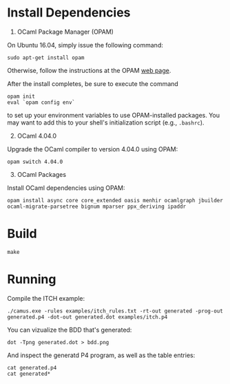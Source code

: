 # Install Dependencies

1. OCaml Package Manager (OPAM)

On Ubuntu 16.04, simply issue the following command:
```
sudo apt-get install opam
```

Otherwise, follow the instructions at the OPAM [web page](https://opam.ocaml.org/doc/Install.html).

After the install completes, be sure to execute the command
```
opam init
eval `opam config env`
```
to set up your environment variables to use OPAM-installed packages. You may want to add this to your shell's initialization script (e.g., `.bashrc`).

2. OCaml 4.04.0

Upgrade the OCaml compiler to version 4.04.0 using OPAM:
```
opam switch 4.04.0
```

3. OCaml Packages

Install OCaml dependencies using OPAM:
```
opam install async core core_extended oasis menhir ocamlgraph jbuilder ocaml-migrate-parsetree bignum mparser ppx_deriving ipaddr
```

# Build

```
make
```

# Running

Compile the ITCH example:

    ./camus.exe -rules examples/itch_rules.txt -rt-out generated -prog-out generated.p4 -dot-out generated.dot examples/itch.p4
    
You can vizualize the BDD that's generated: 

    dot -Tpng generated.dot > bdd.png

And inspect the generatd P4 program, as well as the table entries:

    cat generated.p4
    cat generated*
